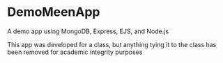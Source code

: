 # DemoMeenApp
A demo app using MongoDB, Express, EJS, and Node.js

This app was developed for a class, but anything tying it to the class has been removed for academic integrity purposes

